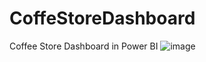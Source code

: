 # CoffeStoreDashboard

Coffee Store Dashboard in Power BI 
![image](https://github.com/user-attachments/assets/6dfa077b-e7fb-4e7c-9478-c9a3554dc651)
